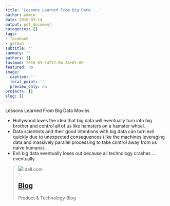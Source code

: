 ```yaml
---
title: 'Lessons Learned From Big Data ...'
author: admin
date: 2016-03-14
output: pdf_document
categories: []
tags:
- facebook
- german
subtitle: ''
summary: ''
authors: []
lastmod: 2016-03-14T17:04:34+01:00
featured: no
image:
  caption: ''
  focal_point: ''
  preview_only: no
projects: []
slug: []
---
```

Lessons Learned From Big Data Movies

- Hollywood loves the idea that big data will eventually turn into big brother and control all of us like hamsters on a hamster wheel.
- Data scientists and their good intentions with big data can turn evil quickly due to unexpected consequences (like the machines leveraging data and massively parallel processing to take control away from us naïve humans).
- Evil big data eventually loses out because all technology crashes …eventually.
> [![](https://www.dell.com/wp-uploads/2021/12/DellTech_Logo_Stk_Blue_Gry_rgb.png)](https://infocus.emc.com/william_schmarzo/my-favorite-big-data-movies/)
> dell.com
> ## [Blog](https://infocus.emc.com/william_schmarzo/my-favorite-big-data-movies/)
>
>Product & Technology Blog

